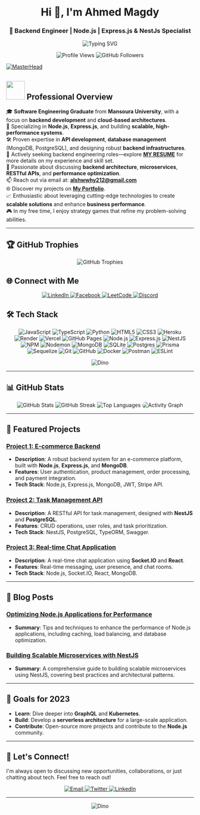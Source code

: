 <h1 align="center">Hi 👋, I'm Ahmed Magdy</h1>
<h3 align="center">🚀 Backend Engineer | Node.js | Express.js & NestJs Specialist</h3>

<!-- Typing SVG animation -->
<p align="center">
  <img src="https://readme-typing-svg.herokuapp.com?font=Architects+Daughter&size=35&duration=4000&pause=1000&color=14ACE8&center=true&vCenter=true&width=800&height=100&lines=Backend+Engineer+%7C+Node.js+Specialist;SWE+Graduate+%7C+Mansoura+University" alt="Typing SVG" />
</p>

<!-- Profile views and GitHub followers -->
<p align="center">
  <img src="https://komarev.com/ghpvc/?username=AhmedDR200&label=Profile%20views&color=0e75b6&style=flat" alt="Profile Views" />
  <img src="https://img.shields.io/github/followers/AhmedDR200?label=Followers&style=social" alt="GitHub Followers" />
</p>

<!-- Main Header GIF -->
[![MasterHead](https://i.pinimg.com/originals/77/ca/a3/77caa32884d735d439ade45ba37feaf2.gif)](https://arjuncvinod.github.io)

## <picture><img src="https://github.com/7oSkaaa/7oSkaaa/blob/main/Images/about_me.gif?raw=false" width="50px"></picture> Professional Overview

🎓 **Software Engineering Graduate** from **Mansoura University**, with a focus on **backend development** and **cloud-based architectures**.  
🌱 Specializing in **Node.js**, **Express.js**, and building **scalable, high-performance systems**.  
🛠️ Proven expertise in **API development**, **database management** (MongoDB, PostgreSQL), and designing robust **backend infrastructures**.  
💼 Actively seeking backend engineering roles—explore [**MY RESUME**](https://flowcv.com/resume/srkw1oiilq) for more details on my experience and skill set.  
💬 Passionate about discussing **backend architecture**, **microservices**, **RESTful APIs**, and **performance optimization**.  
📫 Reach out via email at: **alshwwhy212@gmail.com**  
🌐 Discover my projects on [**My Portfolio**](https://ahmed-magdy.vercel.app/).  
📈 Enthusiastic about leveraging cutting-edge technologies to create **scalable solutions** and enhance **business performance**.  
🎮 In my free time, I enjoy strategy games that refine my problem-solving abilities.  

---

## 🏆 GitHub Trophies
<p align="center">
  <img src="https://github-profile-trophy.vercel.app/?username=AhmedDR200&theme=tokyonight&no-frame=false&no-bg=true&margin-w=4" alt="GitHub Trophies" />
</p>

## 🌐 Connect with Me
<p align="center">
  <a href="https://linkedin.com/in/am412002" target="_blank" rel="noopener noreferrer">
    <img src="https://img.shields.io/badge/LinkedIn-%230077B5.svg?style=for-the-badge&logo=linkedin&logoColor=white" alt="LinkedIn" />
  </a>
  <a href="https://fb.com/ahmed.alshwehy.5" target="_blank" rel="noopener noreferrer">
    <img src="https://img.shields.io/badge/Facebook-%231877F2.svg?style=for-the-badge&logo=facebook&logoColor=white" alt="Facebook" />
  </a>
  <a href="https://www.leetcode.com/AhmedDR200" target="_blank" rel="noopener noreferrer">
    <img src="https://img.shields.io/badge/LeetCode-%23F9DC3E.svg?style=for-the-badge&logo=leetcode&logoColor=black" alt="LeetCode" />
  </a>
  <a href="https://discord.gg/Y4hT8YzC" target="_blank" rel="noopener noreferrer">
    <img src="https://img.shields.io/badge/Discord-%237289DA.svg?style=for-the-badge&logo=discord&logoColor=white" alt="Discord" />
  </a>
</p>

## 🛠️ Tech Stack
<p align="center">
  <img src="https://img.shields.io/badge/JavaScript-%23323330.svg?style=for-the-badge&logo=javascript&logoColor=%23F7DF1E" alt="JavaScript" />
  <img src="https://img.shields.io/badge/TypeScript-%23007ACC.svg?style=for-the-badge&logo=typescript&logoColor=white" alt="TypeScript" />
  <img src="https://img.shields.io/badge/Python-%233367A0.svg?style=for-the-badge&logo=python&logoColor=white" alt="Python" />
  <img src="https://img.shields.io/badge/HTML5-%23E34F26.svg?style=for-the-badge&logo=html5&logoColor=white" alt="HTML5" />
  <img src="https://img.shields.io/badge/CSS3-%231572B6.svg?style=for-the-badge&logo=css3&logoColor=white" alt="CSS3" />
  <img src="https://img.shields.io/badge/Heroku-%23430098.svg?style=for-the-badge&logo=heroku&logoColor=white" alt="Heroku" />
  <img src="https://img.shields.io/badge/Render-%2346E3B7.svg?style=for-the-badge&logo=render&logoColor=white" alt="Render" />
  <img src="https://img.shields.io/badge/Vercel-%23000000.svg?style=for-the-badge&logo=vercel&logoColor=white" alt="Vercel" />
  <img src="https://img.shields.io/badge/GitHub%20Pages-%23121013.svg?style=for-the-badge&logo=github&logoColor=white" alt="GitHub Pages" />
  <img src="https://img.shields.io/badge/Node.js-%236DA55F.svg?style=for-the-badge&logo=node.js&logoColor=white" alt="Node.js" />
  <img src="https://img.shields.io/badge/Express.js-%23404D59.svg?style=for-the-badge&logo=express&logoColor=white" alt="Express.js" />
  <img src="https://img.shields.io/badge/NestJS-%23E0234E.svg?style=for-the-badge&logo=nestjs&logoColor=white" alt="NestJS" />
  <img src="https://img.shields.io/badge/NPM-%23CB3837.svg?style=for-the-badge&logo=npm&logoColor=white" alt="NPM" />
  <img src="https://img.shields.io/badge/Nodemon-%23323330.svg?style=for-the-badge&logo=nodemon&logoColor=%BBDEAD" alt="Nodemon" />
  <img src="https://img.shields.io/badge/MongoDB-%234EA94B.svg?style=for-the-badge&logo=mongodb&logoColor=white" alt="MongoDB" />
  <img src="https://img.shields.io/badge/SQLite-%2307405E.svg?style=for-the-badge&logo=sqlite&logoColor=white" alt="SQLite" />
  <img src="https://img.shields.io/badge/Postgres-%23316192.svg?style=for-the-badge&logo=postgresql&logoColor=white" alt="Postgres" />
  <img src="https://img.shields.io/badge/Prisma-%233982CE.svg?style=for-the-badge&logo=prisma&logoColor=white" alt="Prisma" />
  <img src="https://img.shields.io/badge/Sequelize-%2352B0E7.svg?style=for-the-badge&logo=sequelize&logoColor=white" alt="Sequelize" />
  <img src="https://img.shields.io/badge/Git-%23F05033.svg?style=for-the-badge&logo=git&logoColor=white" alt="Git" />
  <img src="https://img.shields.io/badge/GitHub-%23121011.svg?style=for-the-badge&logo=github&logoColor=white" alt="GitHub" />
  <img src="https://img.shields.io/badge/Docker-%230DB7ED.svg?style=for-the-badge&logo=docker&logoColor=white" alt="Docker" />
  <img src="https://img.shields.io/badge/Postman-%23FF6C37.svg?style=for-the-badge&logo=postman&logoColor=white" alt="Postman" />
  <img src="https://img.shields.io/badge/ESLint-%234B3263.svg?style=for-the-badge&logo=eslint&logoColor=white" alt="ESLint" />
</p>

<p align="center">
  <img src="https://raw.githubusercontent.com/saadeghi/saadeghi/master/dino.gif" alt="Dino" />
</p>

---

## 📊 GitHub Stats 

<p align="center">
  <img src="https://github-readme-stats.vercel.app/api?username=AhmedDR200&theme=tokyonight&hide_border=false&include_all_commits=false&count_private=false" alt="GitHub Stats" />
  <img src="https://github-readme-streak-stats.herokuapp.com/?user=AhmedDR200&theme=tokyonight&hide_border=false" alt="GitHub Streak" />
  <img src="https://github-readme-stats.vercel.app/api/top-langs/?username=AhmedDR200&theme=tokyonight&hide_border=false&include_all_commits=false&count_private=false&layout=compact" alt="Top Languages" />
  <img src="https://github-readme-activity-graph.vercel.app/graph?username=AhmedDR200&theme=dracula&bg_color=011627&color=79d3c3&line=c792ea&point=ffeb95&area=true&hide_border=false" style="border-radius: 15px;" alt="Activity Graph">
</p>

---

## 🚀 Featured Projects

### [Project 1: E-commerce Backend](https://github.com/AhmedDR200/E-commerce-Backend)
- **Description**: A robust backend system for an e-commerce platform, built with **Node.js**, **Express.js**, and **MongoDB**.
- **Features**: User authentication, product management, order processing, and payment integration.
- **Tech Stack**: Node.js, Express.js, MongoDB, JWT, Stripe API.

### [Project 2: Task Management API](https://github.com/AhmedDR200/Task-Management-API)
- **Description**: A RESTful API for task management, designed with **NestJS** and **PostgreSQL**.
- **Features**: CRUD operations, user roles, and task prioritization.
- **Tech Stack**: NestJS, PostgreSQL, TypeORM, Swagger.

### [Project 3: Real-time Chat Application](https://github.com/AhmedDR200/Real-time-Chat-App)
- **Description**: A real-time chat application using **Socket.IO** and **React**.
- **Features**: Real-time messaging, user presence, and chat rooms.
- **Tech Stack**: Node.js, Socket.IO, React, MongoDB.

---

## 📝 Blog Posts

### [Optimizing Node.js Applications for Performance](https://medium.com/@alshwwhy212/optimizing-node-js-applications-for-performance-1234567890)
- **Summary**: Tips and techniques to enhance the performance of Node.js applications, including caching, load balancing, and database optimization.

### [Building Scalable Microservices with NestJS](https://medium.com/@alshwwhy212/building-scalable-microservices-with-nestjs-1234567890)
- **Summary**: A comprehensive guide to building scalable microservices using NestJS, covering best practices and architectural patterns.

---

## 🎯 Goals for 2023

- **Learn**: Dive deeper into **GraphQL** and **Kubernetes**.
- **Build**: Develop a **serverless architecture** for a large-scale application.
- **Contribute**: Open-source more projects and contribute to the **Node.js** community.

---

## 💬 Let's Connect!

I'm always open to discussing new opportunities, collaborations, or just chatting about tech. Feel free to reach out!

<p align="center">
  <a href="mailto:alshwwhy212@gmail.com" target="_blank" rel="noopener noreferrer">
    <img src="https://img.shields.io/badge/Email-%23D14836.svg?style=for-the-badge&logo=gmail&logoColor=white" alt="Email" />
  </a>
  <a href="https://twitter.com/yourhandle" target="_blank" rel="noopener noreferrer">
    <img src="https://img.shields.io/badge/Twitter-%231DA1F2.svg?style=for-the-badge&logo=twitter&logoColor=white" alt="Twitter" />
  </a>
  <a href="https://linkedin.com/in/am412002" target="_blank" rel="noopener noreferrer">
    <img src="https://img.shields.io/badge/LinkedIn-%230077B5.svg?style=for-the-badge&logo=linkedin&logoColor=white" alt="LinkedIn" />
  </a>
</p>

---

<p align="center">
  <img src="https://raw.githubusercontent.com/saadeghi/saadeghi/master/dino.gif" alt="Dino" />
</p>
